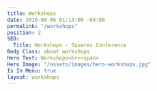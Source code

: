 ```yaml
---
title: Workshops
date: 2016-08-06 01:13:00 -04:00
permalink: "/workshops"
position: 2
SEO:
  Title: Workshops - Squares Conference
Body Class: about workshops
Hero Text: Workshops<br><span>
Hero Image: "/assets/images/hero-workshops.jpg"
Is In Menu: true
layout: workshops
---
```


